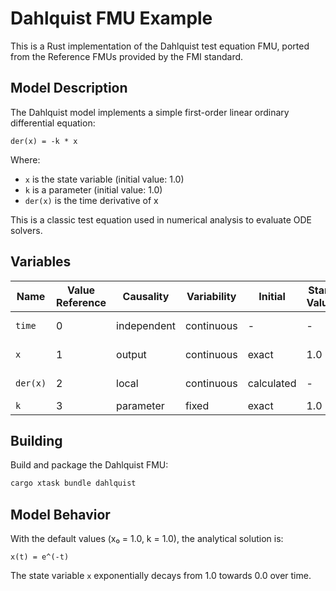 # Dahlquist FMU Example

This is a Rust implementation of the Dahlquist test equation FMU, ported from the Reference FMUs provided by the FMI standard.

## Model Description

The Dahlquist model implements a simple first-order linear ordinary differential equation:

```
der(x) = -k * x
```

Where:
- `x` is the state variable (initial value: 1.0)
- `k` is a parameter (initial value: 1.0)
- `der(x)` is the time derivative of x

This is a classic test equation used in numerical analysis to evaluate ODE solvers.

## Variables

| Name   | Value Reference | Causality   | Variability | Initial | Start Value | Description |
|--------|----------------|-------------|-------------|---------|-------------|-------------|
| `time` | 0              | independent | continuous  | -       | -           | Simulation time |
| `x`    | 1              | output      | continuous  | exact   | 1.0         | State variable |
| `der(x)` | 2            | local       | continuous  | calculated | -         | Derivative of x |
| `k`    | 3              | parameter   | fixed       | exact   | 1.0         | Parameter |

## Building

Build and package the Dahlquist FMU:

```bash
cargo xtask bundle dahlquist
```

## Model Behavior

With the default values (x₀ = 1.0, k = 1.0), the analytical solution is:

```
x(t) = e^(-t)
```

The state variable `x` exponentially decays from 1.0 towards 0.0 over time.
